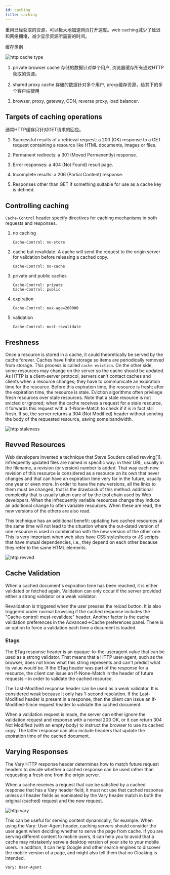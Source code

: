 ```yaml
---
id: caching
title: caching
---
```


重用已经获取的资源，可以极大地加速网页打开速度。web caching减少了延迟和网络拥堵，减少显示资源所需要的时间。

缓存类别

![http cache type](assets/http-cache-type.png)

1. private browser cache
存储的数据针对单个用户, 浏览器缓存所有通过HTTP获取的资源。

2. shared proxy cache
存储的数据针对多个用户, proxy缓存资源，给其下的多个客户端使用

3. browser, proxy, gateway, CDN, reverse proxy, load balancer.

## Targets of caching operations

通常HTTP缓存只针对GET请求的回应。

1. Successful results of a retrieval request: a 200 (OK) response to a GET request containing a resource like HTML documents, images or files.

2. Permanent redirects: a 301 (Moved Permanently) response.

3. Error responses: a 404 (Not Found) result page.

4. Incomplete results: a 206 (Partial Content) response.

5. Responses other than GET if something suitable for use as a cache key is defined.

## Controlling caching

`Cache-Control` header specify directives for caching mechanisms in both requests and responses.

1. no caching

    ```http
    Cache-Control: no-store
    ```

2. cache but revalidate: A cache will send the request to the origin server for validation before releasing a cached copy.

    ```http
    Cache-Control: no-cache
    ```

3. private and public caches

    ```http
    Cache-Control: private
    Cache-Control: public
    ```

4. expiration

    ```http
    Cache-Control: max-age=200000
    ```

5. validation

    ```http
    Cache-Control: must-revalidate
    ```

## Freshness

Once a resource is stored in a cache, it could theoretically be served by the cache forever. Caches have finite storage so items are periodically removed from storage. This process is called `cache eviction`. On the other side, some resources may change on the server so the cache should be updated. As HTTP is a client-server protocol, servers can't contact caches and clients when a resource changes; they have to communicate an expiration time for the resource. Before this expiration time, the resource is fresh; after the expiration time, the resource is stale. Eviction algorithms often privilege fresh resources over stale resources. Note that a stale resource is not evicted or ignored; when the cache receives a request for a stale resource, it forwards this request with a If-None-Match to check if it is in fact still fresh. If so, the server returns a 304 (Not Modified) header without sending the body of the requested resource, saving some bandwidth.

![http staleness](assets/http-staleness.png)

## Revved Resources

Web developers invented a technique that Steve Souders called revving[1]. Infrequently updated files are named in specific way: in their URL, usually in the filename, a revision (or version) number is added. That way each new revision of this resource is considered as a resource on its own that never changes and that can have an expiration time very far in the future, usually one year or even more. In order to have the new versions, all the links to them must be changed, that is the drawback of this method: additional complexity that is usually taken care of by the tool chain used by Web developers. When the infrequently variable resources change they induce an additional change to often variable resources. When these are read, the new versions of the others are also read.

This technique has an additional benefit: updating two cached resources at the same time will not lead to the situation where the out-dated version of one resource is used in combination with the new version of the other one. This is very important when web sites have CSS stylesheets or JS scripts that have mutual dependencies, i.e., they depend on each other because they refer to the same HTML elements.

![http revved](assets/http-revved.png)

## Cache Validation

When a cached document's expiration time has been reached, it is either validated or fetched again. Validation can only occur if the server provided either a strong validator or a weak validator.

Revalidation is triggered when the user presses the reload button. It is also triggered under normal browsing if the cached response includes the "Cache-control: must-revalidate" header. Another factor is the cache validation preferences in the Advanced->Cache preferences panel. There is an option to force a validation each time a document is loaded.

### Etags

The ETag response header is an opaque-to-the-useragent value that can be used as a strong validator. That means that a HTTP user-agent, such as the browser, does not know what this string represents and can't predict what its value would be. If the ETag header was part of the response for a resource, the client can issue an If-None-Match in the header of future requests – in order to validate the cached resource.

The Last-Modified response header can be used as a weak validator. It is considered weak because it only has 1-second resolution. If the Last-Modified header is present in a response, then the client can issue an If-Modified-Since request header to validate the cached document.

When a validation request is made, the server can either ignore the validation request and response with a normal 200 OK, or it can return 304 Not Modified (with an empty body) to instruct the browser to use its cached copy. The latter response can also include headers that update the expiration time of the cached document.

## Varying Responses

The Vary HTTP response header determines how to match future request headers to decide whether a cached response can be used rather than requesting a fresh one from the origin server.

When a cache receives a request that can be satisfied by a cached response that has a Vary header field, it must not use that cached response unless all header fields as nominated by the Vary header match in both the original (cached) request and the new request.

![http vary](assets/http-vary.png)

This can be useful for serving content dynamically, for example. When using the Vary: User-Agent header, caching servers should consider the user agent when deciding whether to serve the page from cache. If you are serving different content to mobile users, it can help you to avoid that a cache may mistakenly serve a desktop version of your site to your mobile users. In addition, it can help Google and other search engines to discover the mobile version of a page, and might also tell them that no Cloaking is intended.

```http
Vary: User-Agent
```
